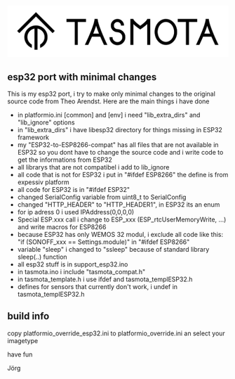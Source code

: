 ![Tasmota logo](/tools/logo/TASMOTA_FullLogo_Vector.svg)

## esp32 port with minimal changes
This is my esp32 port, i try to make only minimal changes to the original
source code from Theo Arendst.
Here are the main things i have done 

- in platformio.ini [common] and [env] i 
  need "lib_extra_dirs" and "lib_ignore" options
- in "lib_extra_dirs" i have libesp32 directory for things missing in ESP32 framework
- my "ESP32-to-ESP8266-compat" has all files that are not available in ESP32
  so you dont have to change the source code and i write code to get the informations from ESP32
- all librarys that are not compatibel i add to lib_ignore
- all code that is not for ESP32 i put in "#ifdef ESP8266" the define is from expessiv platform
- all code for ESP32 is in "#ifdef ESP32"
- changed SerialConfig variable  from uint8_t to SerialConfig
- changed "HTTP_HEADER" to "HTTP_HEADER1", in ESP32 its an enum
- for ip adress 0 i used IPAddress(0,0,0,0)
- Special ESP.xxx call i change to ESP_xxx (ESP_rtcUserMemoryWrite, ...) and write macros for ESP8266
- because ESP32 has only WEMOS 32 modul, i exclude all code like this:
  "if (SONOFF_xxx == Settings.module)" in "#ifdef ESP8266"
- variable "sleep" i changed to "ssleep" because of standard library sleep(..) function
- all esp32 stuff is in support_esp32.ino
- in tasmota.ino i include "tasmota_compat.h"
- in tasmota_template.h i use ifdef and tasmota_templESP32.h
- defines for sensors that currently don't work, i undef in tasmota_templESP32.h

## build info 
copy platformio_override_esp32.ini to platformio_override.ini an select your imagetype

have fun

Jörg



